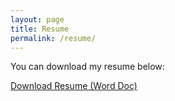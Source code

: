 ```yaml
---
layout: page
title: Resume
permalink: /resume/
---
```


You can download my resume below:

[Download Resume (Word Doc)](/assets/files/RESUME.docx)
